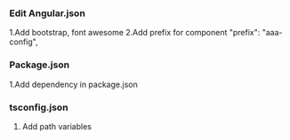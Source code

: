 ### Edit Angular.json

 1.Add bootstrap, font awesome
 2.Add prefix for component
     "prefix": "aaa-config",

### Package.json

 1.Add dependency in package.json

### tsconfig.json

 1. Add path variables

